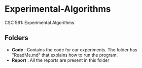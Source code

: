 # Experimental-Algorithms
CSC 591: Experimental Algorithms


## Folders
- **Code** : Contains the code for our experiments. The folder has "ReadMe.md" that explains how to run the program.
- **Report** : All the reports are present in this folder
